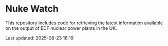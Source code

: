# Nuke Watch

This repository includes code for retrieving the latest information available on the output of EDF nuclear power plants in the UK.

Last updated: 2025-08-23 18:19